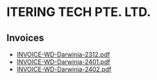 # ITERING TECH PTE. LTD.

## Invoices

- [INVOICE-WD-Darwinia-2312.pdf](https://drive.google.com/file/d/1XmGJFkkC9ztej4UxGV5-rJzbVbwIJSdx/view?usp=sharing)
- [INVOICE-WD-Darwinia-2401.pdf](https://drive.google.com/file/d/1_hM5VQumInUjpVG3YuKYe99b0NjzSnDz/view?usp=sharing)
- [INVOICE-WD-Darwinia-2402.pdf](https://drive.google.com/file/d/1o-P9QQu6THTqBNLtMs1Z8J15sH0-8NBH/view?usp=sharing)
